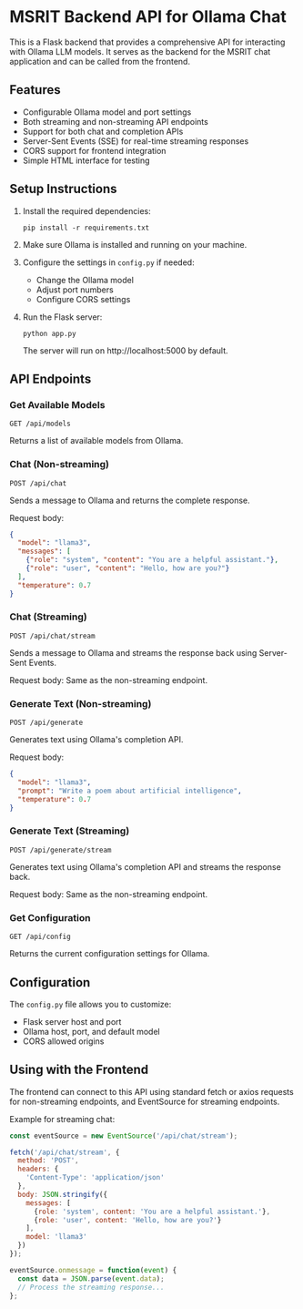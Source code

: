 # MSRIT Backend API for Ollama Chat

This is a Flask backend that provides a comprehensive API for interacting with Ollama LLM models. It serves as the backend for the MSRIT chat application and can be called from the frontend.

## Features

- Configurable Ollama model and port settings
- Both streaming and non-streaming API endpoints
- Support for both chat and completion APIs
- Server-Sent Events (SSE) for real-time streaming responses
- CORS support for frontend integration
- Simple HTML interface for testing

## Setup Instructions

1. Install the required dependencies:
   ```
   pip install -r requirements.txt
   ```

2. Make sure Ollama is installed and running on your machine.

3. Configure the settings in `config.py` if needed:
   - Change the Ollama model
   - Adjust port numbers
   - Configure CORS settings

4. Run the Flask server:
   ```
   python app.py
   ```

   The server will run on http://localhost:5000 by default.

## API Endpoints

### Get Available Models
```
GET /api/models
```
Returns a list of available models from Ollama.

### Chat (Non-streaming)
```
POST /api/chat
```
Sends a message to Ollama and returns the complete response.

Request body:
```json
{
  "model": "llama3",
  "messages": [
    {"role": "system", "content": "You are a helpful assistant."},
    {"role": "user", "content": "Hello, how are you?"}
  ],
  "temperature": 0.7
}
```

### Chat (Streaming)
```
POST /api/chat/stream
```
Sends a message to Ollama and streams the response back using Server-Sent Events.

Request body: Same as the non-streaming endpoint.

### Generate Text (Non-streaming)
```
POST /api/generate
```
Generates text using Ollama's completion API.

Request body:
```json
{
  "model": "llama3",
  "prompt": "Write a poem about artificial intelligence",
  "temperature": 0.7
}
```

### Generate Text (Streaming)
```
POST /api/generate/stream
```
Generates text using Ollama's completion API and streams the response back.

Request body: Same as the non-streaming endpoint.

### Get Configuration
```
GET /api/config
```
Returns the current configuration settings for Ollama.

## Configuration

The `config.py` file allows you to customize:

- Flask server host and port
- Ollama host, port, and default model
- CORS allowed origins

## Using with the Frontend

The frontend can connect to this API using standard fetch or axios requests for non-streaming endpoints, and EventSource for streaming endpoints.

Example for streaming chat:
```javascript
const eventSource = new EventSource('/api/chat/stream');

fetch('/api/chat/stream', {
  method: 'POST',
  headers: {
    'Content-Type': 'application/json'
  },
  body: JSON.stringify({
    messages: [
      {role: 'system', content: 'You are a helpful assistant.'},
      {role: 'user', content: 'Hello, how are you?'}
    ],
    model: 'llama3'
  })
});

eventSource.onmessage = function(event) {
  const data = JSON.parse(event.data);
  // Process the streaming response...
};
```
